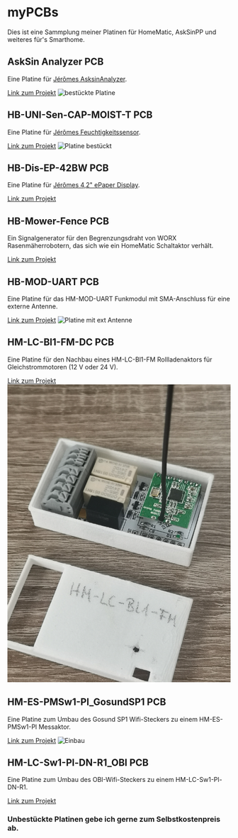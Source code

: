 # myPCBs

Dies ist eine Sammplung meiner Platinen für HomeMatic, AskSinPP und weiteres für's Smarthome.


## AskSin Analyzer PCB
Eine Platine für [Jérômes AsksinAnalyzer](https://github.com/jp112sdl/AskSinAnalyzer).

[Link zum Projekt](https://github.com/stan23/myPCBs/tree/master/AskSinAnalyzer)
![bestückte Platine](https://github.com/stan23/myPCBs/blob/master/AskSinAnalyzer/Bilder/Platine_bestückt.jpg)




## HB-UNI-Sen-CAP-MOIST-T PCB
Eine Platine für [Jérômes Feuchtigkeitssensor](https://github.com/jp112sdl/HB-UNI-Sen-CAP-MOIST).

[Link zum Projekt](https://github.com/stan23/myPCBs/tree/master/HB-UNI-Sen-CAP-MOIST-T)
![Platine bestückt](https://github.com/stan23/myPCBs/blob/master/HB-UNI-Sen-CAP-MOIST-T/Images/Platine_best%C3%BCckt.jpg)



## HB-Dis-EP-42BW PCB
Eine Platine für [Jérômes 4,2" ePaper Display](https://github.com/jp112sdl/HB-Dis-EP-42BW).

[Link zum Projekt](https://github.com/jp112sdl/HB-Dis-EP-42BW/tree/master/PCB)



## HB-Mower-Fence PCB
Ein Signalgenerator für den Begrenzungsdraht von WORX Rasenmäherrobotern, das sich wie ein HomeMatic Schaltaktor verhält.

[Link zum Projekt](https://github.com/stan23/myPCBs/tree/master/HB-Mower-Fence)



## HB-MOD-UART PCB
Eine Platine für das HM-MOD-UART Funkmodul mit SMA-Anschluss für eine externe Antenne.

[Link zum Projekt](https://github.com/stan23/myPCBs/tree/master/HB-MOD-UART)
![Platine mit ext Antenne](https://github.com/stan23/myPCBs/blob/master/HB-MOD-UART/Bilder/HB-MOD-UART_ext_Antenne.jpg)



## HM-LC-Bl1-FM-DC PCB
Eine Platine für den Nachbau eines HM-LC-Bl1-FM Rollladenaktors für Gleichstrommotoren (12 V oder 24 V).

[Link zum Projekt](https://github.com/stan23/HM-LC-Bl1-FM-DC)
![Platine im Gehäuse](https://github.com/stan23/HM-LC-Bl1-FM-DC/blob/master/Bilder/IMG_20180727_170841.jpg)



## HM-ES-PMSw1-Pl_GosundSP1 PCB
Eine Platine zum Umbau des Gosund SP1 Wifi-Steckers zu einem HM-ES-PMSw1-Pl Messaktor.

[Link zum Projekt](https://github.com/stan23/HM-ES-PMSw1-Pl_GosundSP1)
![Einbau](https://github.com/stan23/HM-ES-PMSw1-Pl_GosundSP1/blob/master/Bilder/Einbau4.jpg)



## HM-LC-Sw1-Pl-DN-R1_OBI PCB
Eine Platine zum Umbau des OBI-Wifi-Steckers zu einem HM-LC-Sw1-Pl-DN-R1.

[Link zum Projekt](https://github.com/stan23/HM-LC-Sw1-Pl-DN-R1_OBI)



### Unbestückte Platinen gebe ich gerne zum Selbstkostenpreis ab.
